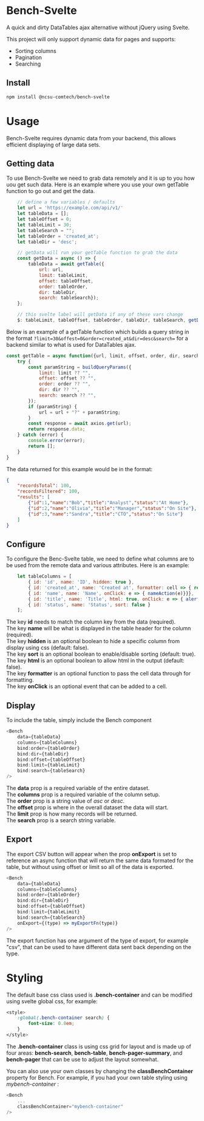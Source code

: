 # Bench-Svelte

A quick and dirty DataTables ajax alternative without jQuery using Svelte.

This project will only support dynamic data for pages and supports:
- Sorting columns
- Pagination
- Searching

## Install

```sh
npm install @ncsu-comtech/bench-svelte
```

# Usage

Bench-Svelte requires dynamic data from your backend, this allows efficient displaying of large data sets.

## Getting data
To use Bench-Svelte we need to grab data remotely and it is up to you how uou get such data. Here is an example where you use your own getTable function to go out and get the data.

```javascript
    // define a few variables / defaults
    let url = 'https://example.com/api/v1/'
    let tableData = [];
    let tableOffset = 0;
    let tableLimit = 30;
    let tableSearch = "";
    let tableOrder = 'created_at';
    let tableDir = 'desc';

    // getData will run your getTable function to grab the data
    const getData = async () => {
        tableData = await getTable({
            url: url,
            limit: tableLimit,
            offset: tableOffset,
            order: tableOrder,
            dir: tableDir,
            search: tableSearch});
    };

    // this svelte label will getData if any of these vars change
    $: tableLimit, tableOffset, tableOrder, tableDir, tableSearch, getData();

```

Below is an example of a getTable function which builds a query string in the format `?limit=30&offest=0&order=created_at&dir=desc&search=` for a backend similar to what is used for DataTables ajax.

```javascript
const getTable = async function({url, limit, offset, order, dir, search}) {
    try {
        const paramString = buildQueryParams({
            limit: limit ?? "",
            offset: offset ?? "",
            order: order ?? "",
            dir: dir ?? "",
            search: search ?? "",
        });
        if (paramString) {
            url = url + "?" + paramString;
        }
        const response = await axios.get(url);
        return response.data;
    } catch (error) {
        console.error(error);
        return [];
    }
}
```
The data returned for this example would be in the format:
```json
{
    "recordsTotal": 100,
    "recordsFiltered": 100,
    "results": [
        {"id":1,"name":"Bob","title":"Analyst","status":"At Home"},
        {"id":2,"name":"Olivia","title":"Manager","status":"On Site"},
        {"id":3,"name":"Sandra","title":"CTO","status":"On Site"}
    ]
}
```

## Configure
To configure the Benc-Svelte table, we need to define what columns are to be used from the remote data and various attributes. Here is an example:

```javascript
    let tableColumns = [
        { id: 'id', name: 'ID', hidden: true },
        { id: 'created_at', name: 'Created at', formatter: cell => { return moment(cell).format('MMM Do, H:mm') }},
        { id: 'name', name: 'Name', onClick: e => { nameAction(e)}}},
        { id: 'title', name: 'Title', html: true, onClick: e => { alert(e.target.innerText)} },
        { id: 'status', name: 'Status', sort: false }
    ];
```

The key **id** needs to match the column key from the data (required). <br>
The key **name** will be what is displayed in the table header for the column (required). <br>
The key **hidden** is an optional boolean to hide a specific column from display using css (default: false). <br>
The key **sort** is an optional boolean to enable/disable sorting (default: true). <br>
The key **html** is an optional boolean to allow html in the output (default: false). <br>
The key **formatter** is an optional function to pass the cell data through for formatting. <br>
The key **onClick** is an optional event that can be added to a cell. <br>

## Display
To include the table, simply include the Bench component
```javascript
<Bench
    data={tableData}
    columns={tableColumns}
    bind:order={tableOrder}
    bind:dir={tableDir}
    bind:offset={tableOffset}
    bind:limit={tableLimit}
    bind:search={tableSearch}
/>
```

The **data** prop is a required variable of the entire dataset.<br>
The **columns** prop is a required variable of the column setup.<br>
The **order** prop is a string value of *asc* or *desc*.<br>
The **offset** prop is where in the overall dataset the data will start.<br>
The **limit** prop is how many records will be returned.<br>
The **search** prop is a search string variable.<br>

## Export
The export CSV button will appear when the prop **onExport** is set to reference an async function that will return the same data formated for the table, but without using offset or limit so all of the data is exported.

```javascript
<Bench
    data={tableData}
    columns={tableColumns}
    bind:order={tableOrder}
    bind:dir={tableDir}
    bind:offset={tableOffset}
    bind:limit={tableLimit}
    bind:search={tableSearch}
    onExport={(type) => myExportFn(type)}
/>
```
The export function has one argument of the type of export, for example "csv", that can be used to have different data sent back depending on the type.

# Styling

The default base css class used is **.bench-container** and can be modified using svelte global css, for example:
```css
<style>
    :global(.bench-container search) {
        font-size: 0.8em;
    }
</style>
```

The **.bench-container** class is using css grid for layout and is made up of four areas: **bench-search**, **bench-table**,  **bench-pager-summary**, and **bench-pager** that can be use to adjust the layout somewhat.

You can also use your own classes by changing the **classBenchContainer** property for Bench. For example, if you had your own table styling using *mybench-container* :
```javascript
<Bench
    ...
    classBenchContainer="mybench-container"
/>
```
